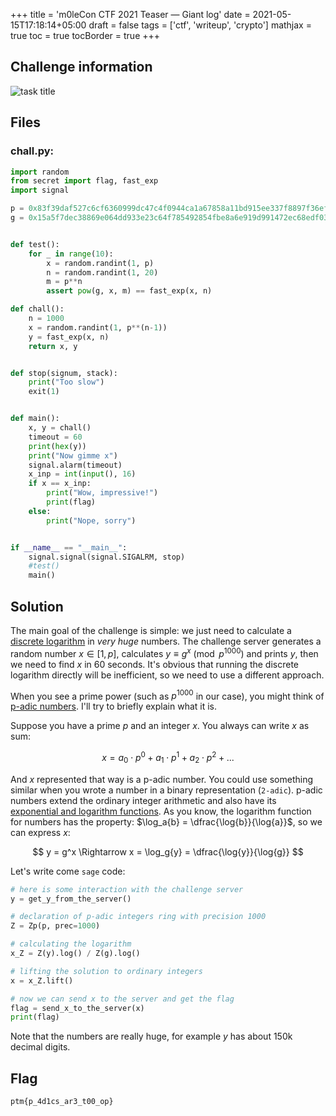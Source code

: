 +++
title = 'm0leCon CTF 2021 Teaser — Giant log'
date = 2021-05-15T17:18:14+05:00
draft = false
tags = ['ctf', 'writeup', 'crypto']
mathjax = true
toc = true
tocBorder = true
+++

## Challenge information

![task title](/assets/m0lecon-2021-giant-log/task-title.png)

## Files

### **chall.py**:

```python
import random
from secret import flag, fast_exp
import signal

p = 0x83f39daf527c6cf6360999dc47c4f0944ca1a67858a11bd915ee337f8897f36eff98355d7c35c2accdf4555b03a9552b4bf400915320ccd0ba60b0cb7fcad723
g = 0x15a5f7dec38869e064dd933e23c64f785492854fbe8a6e919d991472ec68edf035eef8c15660d1f059ca1600ee99c7f91a760817d7a3619a3e93dd0162f7474bbf


def test():
    for _ in range(10):
        x = random.randint(1, p)
        n = random.randint(1, 20)
        m = p**n
        assert pow(g, x, m) == fast_exp(x, n)

def chall():
    n = 1000
    x = random.randint(1, p**(n-1))
    y = fast_exp(x, n)
    return x, y


def stop(signum, stack):
    print("Too slow")
    exit(1)


def main():
    x, y = chall()
    timeout = 60
    print(hex(y))
    print("Now gimme x")
    signal.alarm(timeout)
    x_inp = int(input(), 16)
    if x == x_inp:
        print("Wow, impressive!")
        print(flag)
    else:
        print("Nope, sorry")


if __name__ == "__main__":
    signal.signal(signal.SIGALRM, stop)
    #test()
    main()
```

## Solution

The main goal of the challenge is simple: we just need to calculate a [discrete logarithm](https://en.wikipedia.org/wiki/Discrete_logarithm) in _very huge_ numbers. The challenge server generates a random number $x \in [1, p]$, calculates $y \equiv g^x \pmod{p^{1000}}$ and prints $y$, then we need to find $x$ in 60 seconds. It's obvious that running the discrete logarithm directly will be inefficient, so we need to use a different approach.

When you see a prime power (such as $p^{1000}$ in our case), you might think of [p-adic numbers](https://en.wikipedia.org/wiki/P-adic_number). I'll try to briefly explain what it is. 

Suppose you have a prime $p$ and an integer $x$. You always can write $x$ as sum:

$$ x = a_0 \cdot p^0 + a_1 \cdot p^1 + a_2 \cdot p^2 + ... $$

And $x$ represented that way is a p-adic number. You could use something similar when you wrote a number in a binary representation (`2-adic`). p-adic numbers extend the ordinary integer arithmetic and also have its [exponential and logarithm functions](https://en.wikipedia.org/wiki/P-adic_exponential_function). As you know, the logarithm function for numbers has the property: $\log_a{b} = \dfrac{\log{b}}{\log{a}}$, so we can express $x$:

$$ y = g^x \Rightarrow x = \log_g{y} = \dfrac{\log{y}}{\log{g}} $$

Let's write come `sage` code:

```python
# here is some interaction with the challenge server
y = get_y_from_the_server()

# declaration of p-adic integers ring with precision 1000 
Z = Zp(p, prec=1000)

# calculating the logarithm
x_Z = Z(y).log() / Z(g).log()

# lifting the solution to ordinary integers
x = x_Z.lift()

# now we can send x to the server and get the flag
flag = send_x_to_the_server(x)
print(flag)
```

Note that the numbers are really huge, for example $y$ has about 150k decimal digits.

## Flag

```
ptm{p_4d1cs_ar3_t00_op}
```
